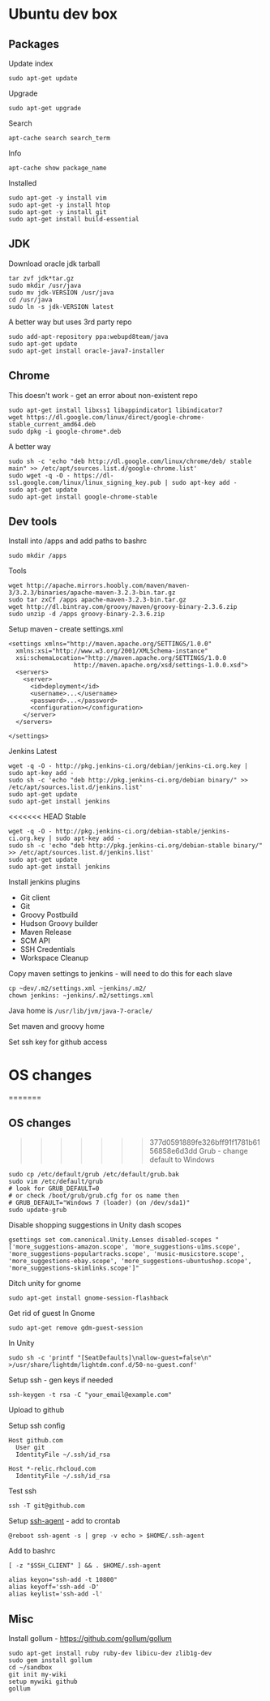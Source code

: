 # Ubuntu dev box

## Packages
Update index
```
sudo apt-get update
```

Upgrade
```
sudo apt-get upgrade
```

Search
```
apt-cache search search_term
```

Info
```
apt-cache show package_name
```

Installed
```
sudo apt-get -y install vim
sudo apt-get -y install htop
sudo apt-get -y install git
sudo apt-get install build-essential
```

## JDK
Download oracle jdk tarball
```
tar zvf jdk*tar.gz
sudo mkdir /usr/java
sudo mv jdk-VERSION /usr/java
cd /usr/java
sudo ln -s jdk-VERSION latest
```

A better way but uses 3rd party repo
```
sudo add-apt-repository ppa:webupd8team/java
sudo apt-get update
sudo apt-get install oracle-java7-installer
```

## Chrome
This doesn't work - get an error about non-existent repo
```
sudo apt-get install libxss1 libappindicator1 libindicator7
wget https://dl.google.com/linux/direct/google-chrome-stable_current_amd64.deb
sudo dpkg -i google-chrome*.deb
```

A better way
```
sudo sh -c 'echo "deb http://dl.google.com/linux/chrome/deb/ stable main" >> /etc/apt/sources.list.d/google-chrome.list'
sudo wget -q -O - https://dl-ssl.google.com/linux/linux_signing_key.pub | sudo apt-key add -
sudo apt-get update
sudo apt-get install google-chrome-stable
```

## Dev tools
Install into /apps and add paths to bashrc
```
sudo mkdir /apps
```
Tools
```
wget http://apache.mirrors.hoobly.com/maven/maven-3/3.2.3/binaries/apache-maven-3.2.3-bin.tar.gz
sudo tar zxCf /apps apache-maven-3.2.3-bin.tar.gz
wget http://dl.bintray.com/groovy/maven/groovy-binary-2.3.6.zip
sudo unzip -d /apps groovy-binary-2.3.6.zip
```

Setup maven - create settings.xml
```
<settings xmlns="http://maven.apache.org/SETTINGS/1.0.0"
  xmlns:xsi="http://www.w3.org/2001/XMLSchema-instance"
  xsi:schemaLocation="http://maven.apache.org/SETTINGS/1.0.0
                  http://maven.apache.org/xsd/settings-1.0.0.xsd">
  <servers>
    <server>
      <id>deployment</id>
      <username>...</username>
      <password>...</password>
      <configuration></configuration>
    </server>
  </servers>

</settings>
```

Jenkins
Latest
```
wget -q -O - http://pkg.jenkins-ci.org/debian/jenkins-ci.org.key | sudo apt-key add -
sudo sh -c 'echo "deb http://pkg.jenkins-ci.org/debian binary/" >> /etc/apt/sources.list.d/jenkins.list'
sudo apt-get update
sudo apt-get install jenkins
```

<<<<<<< HEAD
Stable
```
wget -q -O - http://pkg.jenkins-ci.org/debian-stable/jenkins-ci.org.key | sudo apt-key add -
sudo sh -c 'echo "deb http://pkg.jenkins-ci.org/debian-stable binary/" >> /etc/apt/sources.list.d/jenkins.list'
sudo apt-get update
sudo apt-get install jenkins
```

Install jenkins plugins
* Git client
* Git
* Groovy Postbuild
* Hudson Groovy builder
* Maven Release
* SCM API
* SSH Credentials
* Workspace Cleanup

Copy maven settings to jenkins - will need to do this for each slave
```
cp ~dev/.m2/settings.xml ~jenkins/.m2/
chown jenkins: ~jenkins/.m2/settings.xml
```
Java home is `/usr/lib/jvm/java-7-oracle/`

Set maven and groovy home

Set ssh key for github access


# OS changes
=======
## OS changes
>>>>>>> 377d0591889fe326bff91f1781b6156858e6d3dd
Grub - change default to Windows
```
sudo cp /etc/default/grub /etc/default/grub.bak
sudo vim /etc/default/grub
# look for GRUB_DEFAULT=0
# or check /boot/grub/grub.cfg for os name then
# GRUB_DEFAULT="Windows 7 (loader) (on /dev/sda1)"
sudo update-grub
```

Disable shopping suggestions in Unity dash scopes
```
gsettings set com.canonical.Unity.Lenses disabled-scopes "['more_suggestions-amazon.scope', 'more_suggestions-u1ms.scope', 'more_suggestions-populartracks.scope', 'music-musicstore.scope', 'more_suggestions-ebay.scope', 'more_suggestions-ubuntushop.scope', 'more_suggestions-skimlinks.scope']"
```

Ditch unity for gnome
```
sudo apt-get install gnome-session-flashback
```

Get rid of guest
In Gnome
```
sudo apt-get remove gdm-guest-session
```
In Unity
```
sudo sh -c 'printf "[SeatDefaults]\nallow-guest=false\n" >/usr/share/lightdm/lightdm.conf.d/50-no-guest.conf'
```

Setup ssh - gen keys if needed
```
ssh-keygen -t rsa -C "your_email@example.com"
```
Upload to github

Setup ssh config
```
Host github.com
  User git
  IdentityFile ~/.ssh/id_rsa

Host *-relic.rhcloud.com
  IdentityFile ~/.ssh/id_rsa
```

Test ssh
```
ssh -T git@github.com
```

Setup [ssh-agent](http://bose.utmb.edu/Compu_Center/ssh/SSH_HOWTO.html) - add to crontab
```
@reboot ssh-agent -s | grep -v echo > $HOME/.ssh-agent
```

Add to bashrc
```
[ -z "$SSH_CLIENT" ] && . $HOME/.ssh-agent

alias keyon="ssh-add -t 10800"
alias keyoff='ssh-add -D'
alias keylist='ssh-add -l'
```


## Misc
Install gollum - https://github.com/gollum/gollum
```
sudo apt-get install ruby ruby-dev libicu-dev zlib1g-dev
sudo gem install gollum
cd ~/sandbox
git init my-wiki
setup mywiki github
gollum 
```
